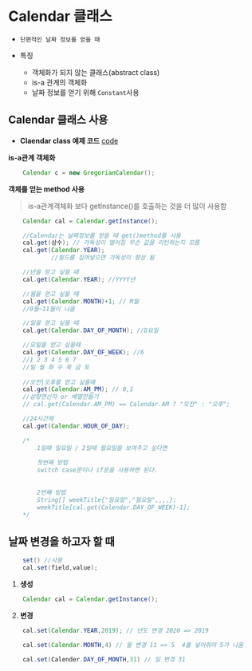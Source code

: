 # Calendar 클래스
- `단편적인 날짜 정보를 얻을 때`

- 특징
    - 객체화가 되지 않는 클래스(abstract class)
    - is-a 관계의 객체화
    - 날짜 정보를 얻기 위해 `Constant`사용

## Calendar 클래스 사용

- **Claendar class 예제 코드** [code](https://github.com/Jangilkyu/sist-fullstack-class/blob/master/Java/days18/UseCalendar.java)

**is-a관계 객체화**
```java
    Calendar c = new GregorianCalendar();
```
**객체를 얻는 method 사용**
> is-a관계객체화 보다 getInstance()를 호출하는 것을 더 많이 사용함
```java
    Calendar cal = Calendar.getInstance();

    //Calendar는 날짜정보를 얻을 때 get()method를 사용
    cal.get(상수); // 가독성이 떨어짐 무슨 값을 리턴하는지 모름
    cal.get(Calendar.YEAR);
            //필드를 집어넣으면 가독성이 향상 됨  

    //년을 얻고 싶을 때
    cal.get(Calendar.YEAR); //YYYY년

    //월을 얻고 싶을 때
    cal.get(Calendar.MONTH)+1; // M월 
    //0월~11월이 나옴

    //일을 얻고 싶을 때
    cal.get(Calendar.DAY_OF_MONTH); //D요일

    //요일을 얻고 싶을때
    cal.get(Calendar.DAY_OF_WEEK); //6
    //1 2 3 4 5 6 7
    //일 월 화 수 목 금 토
    
    //오전|오후를 얻고 싶을때
    cal.get(Calendar.AM_PM); // 0,1
    //삼항연산자 or 배열만들기
    // cal.get(Calendar.AM_PM) == Calendar.AM ? "오전" : "오후";

    //24시간제 
    cal.get(Calendar.HOUR_OF_DAY);

    /*
        1일때 일요일 / 2일때 월요일을 보여주고 싶다면
        
        첫번째 방법
        switch case문이나 if문을 사용하면 된다.
        
    
        2번째 방법
        String[] weekTitle{"일요일","월요일",,,,};
        weekTitle[cal.get(Calendar.DAY_OF_WEEK)-1];
    */
```

## 날짜 변경을 하고자 할 때
```java
    set() //사용
    cal.set(field,value);
```
1. **생성**
```java
    Calendar cal = Calendar.getInstance();
```
2. **변경**
```java
    cal.set(Calendar.YEAR,2019); // 년도 변경 2020 => 2019

    cal.set(Calendar.MONTH,4) // 월 변경 11 => 5  4를 넣어줘야 5가 나옴

    cal.set(Calender.DAY_OF_MONTH,31) // 일 변경 31
```